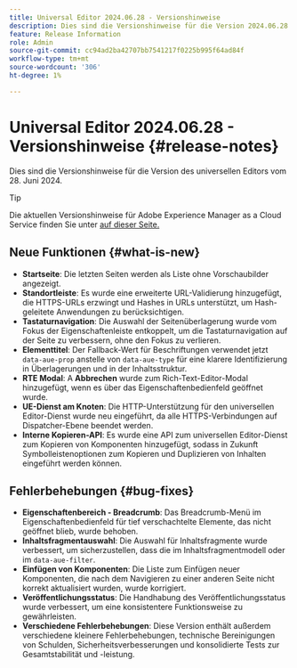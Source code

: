 ```yaml
---
title: Universal Editor 2024.06.28 - Versionshinweise
description: Dies sind die Versionshinweise für die Version 2024.06.28 des universellen Editors.
feature: Release Information
role: Admin
source-git-commit: cc94ad2ba42707bb7541217f0225b995f64ad84f
workflow-type: tm+mt
source-wordcount: '306'
ht-degree: 1%

---
```



# Universal Editor 2024.06.28 - Versionshinweise {#release-notes}

Dies sind die Versionshinweise für die Version des universellen Editors vom 28. Juni 2024.

>[!TIP]
>
>Die aktuellen Versionshinweise für Adobe Experience Manager as a Cloud Service finden Sie unter [auf dieser Seite.](/help/release-notes/release-notes-cloud/release-notes-current.md)

## Neue Funktionen {#what-is-new}

* **Startseite**: Die letzten Seiten werden als Liste ohne Vorschaubilder angezeigt.
* **Standortleiste**: Es wurde eine erweiterte URL-Validierung hinzugefügt, die HTTPS-URLs erzwingt und Hashes in URLs unterstützt, um Hash-geleitete Anwendungen zu berücksichtigen.
* **Tastaturnavigation**: Die Auswahl der Seitenüberlagerung wurde vom Fokus der Eigenschaftenleiste entkoppelt, um die Tastaturnavigation auf der Seite zu verbessern, ohne den Fokus zu verlieren.
* **Elementtitel**: Der Fallback-Wert für Beschriftungen verwendet jetzt `data-aue-prop` anstelle von `data-aue-type` für eine klarere Identifizierung in Überlagerungen und in der Inhaltsstruktur.
* **RTE Modal**: A **Abbrechen** wurde zum Rich-Text-Editor-Modal hinzugefügt, wenn es über das Eigenschaftenbedienfeld geöffnet wurde.
* **UE-Dienst am Knoten**: Die HTTP-Unterstützung für den universellen Editor-Dienst wurde neu eingeführt, da alle HTTPS-Verbindungen auf Dispatcher-Ebene beendet werden.
* **Interne Kopieren-API**: Es wurde eine API zum universellen Editor-Dienst zum Kopieren von Komponenten hinzugefügt, sodass in Zukunft Symbolleistenoptionen zum Kopieren und Duplizieren von Inhalten eingeführt werden können.

## Fehlerbehebungen {#bug-fixes}

* **Eigenschaftenbereich - Breadcrumb**: Das Breadcrumb-Menü im Eigenschaftenbedienfeld für tief verschachtelte Elemente, das nicht geöffnet blieb, wurde behoben.
* **Inhaltsfragmentauswahl**: Die Auswahl für Inhaltsfragmente wurde verbessert, um sicherzustellen, dass die im Inhaltsfragmentmodell oder im `data-aue-filter`.
* **Einfügen von Komponenten**: Die Liste zum Einfügen neuer Komponenten, die nach dem Navigieren zu einer anderen Seite nicht korrekt aktualisiert wurden, wurde korrigiert.
* **Veröffentlichungsstatus**: Die Handhabung des Veröffentlichungsstatus wurde verbessert, um eine konsistentere Funktionsweise zu gewährleisten.
* **Verschiedene Fehlerbehebungen**: Diese Version enthält außerdem verschiedene kleinere Fehlerbehebungen, technische Bereinigungen von Schulden, Sicherheitsverbesserungen und konsolidierte Tests zur Gesamtstabilität und -leistung.
